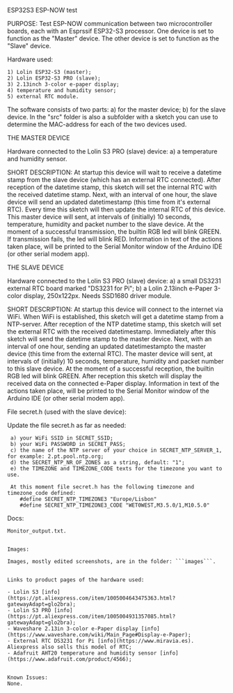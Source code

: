 ESP32S3 ESP-NOW test

PURPOSE: 
  Test ESP-NOW communication between two microcontroller boards, each with an Esprssif ESP32-S3 processor.
  One device is set to function as the "Master" device.
  The other device is set to function as the "Slave" device.

Hardware used:

    1) Lolin ESP32-S3 (master);
    2) Lolin ESP32-S3 PRO (slave);
    3) 2.13inch 3-color e-paper display;
    4) temperature and humidity sensor;
    5) external RTC module.

The software consists of two parts: 
a) for the master device; 
b) for the slave device.
In the "src" folder is also a subfolder with a sketch you can use to determine the MAC-address for each of the two devices used.

THE MASTER DEVICE

Hardware connected to the Lolin S3 PRO (slave) device:
a) a temperature and humidity sensor.

SHORT DESCRIPTION:
  At startup this device will wait to receive a datetime stamp from the slave device (which has an external RTC connected).
  After reception of the datetime stamp, this sketch will set the internal RTC with the received datetime stamp.
  Next, with an interval of one hour, the slave device will send an updated datetimestamp (this time from it's external RTC).
  Every time this sketch will then update the internal RTC of this device.
  This master device will sent, at intervals of (initially) 10 seconds, temperature, humidity and packet number to the slave device.
  At the moment of a successful transmission, the builtin RGB led will blink GREEN. If transmission fails, the led will blink RED.
  Information in text of the actions taken place, will be printed to the Serial Monitor window of the Arduino IDE (or other serial modem app).

THE SLAVE DEVICE

Hardware connected to the Lolin S3 PRO (slave) device:
  a) a small DS3231 external RTC board marked "DS3231 for Pi";
  b) a Lolin 2.13inch e-Paper 3-color display, 250x122px. Needs SSD1680 driver module.


SHORT DESCRIPTION:
  At startup this device will connect to the internet via WiFi.
  When WiFi is established, this sketch will get a datetime stamp from a NTP-server.
  After reception of the NTP datetime stamp, this sketch will set the external RTC with the received datetimestamp.
  Immediately after this sketch will send the datetime stamp to the master device.
  Next, with an interval of one hour, sending an updated datetimestampto the master device (this time from the external RTC).
  The master device will sent, at intervals of (initially) 10 seconds, temperature, humidity and packet number to this slave device.
  At the moment of a successful reception, the builtin RGB led will blink GREEN.
  After reception this sketch will display the received data on the connected e-Paper display.
  Information in text of the actions taken place, will be printed to the Serial Monitor window of the Arduino IDE (or other serial modem app).

File secret.h (used with the slave device):

Update the file secret.h as far as needed:
```
 a) your WiFi SSID in SECRET_SSID;
 b) your WiFi PASSWORD in SECRET_PASS;
 c) the name of the NTP server of your choice in SECRET_NTP_SERVER_1, for example: 2.pt.pool.ntp.org;
 d) the SECRET_NTP_NR_OF_ZONES as a string, default: "1";
 e) the TIMEZONE and TIMEZONE_CODE texts for the timezone you want to use.

 At this moment file secret.h has the following timezone and timezone_code defined:
    #define SECRET_NTP_TIMEZONE3 "Europe/Lisbon"
    #define SECRET_NTP_TIMEZONE3_CODE "WET0WEST,M3.5.0/1,M10.5.0"

```

Docs:

```
Monitor_output.txt.


Images: 

Images, mostly edited screenshots, are in the folder: ```images```.


Links to product pages of the hardware used:

- Lolin S3 [info](https://pt.aliexpress.com/item/1005004643475363.html?gatewayAdapt=glo2bra);
- Lolin S3 PRO [info](https://pt.aliexpress.com/item/1005004931357085.html?gatewayAdapt=glo2bra);
- Waveshare 2.13in 3-color e-Paper display [info](https://www.waveshare.com/wiki/Main_Page#Display-e-Paper);
- External RTC DS3231 for Pi [info](https://www.miravia.es). Aliexpress also sells this model of RTC;
- Adafruit AHT20 temperature and humidity sensor [info](https://www.adafruit.com/product/4566);


Known Issues:
None.


